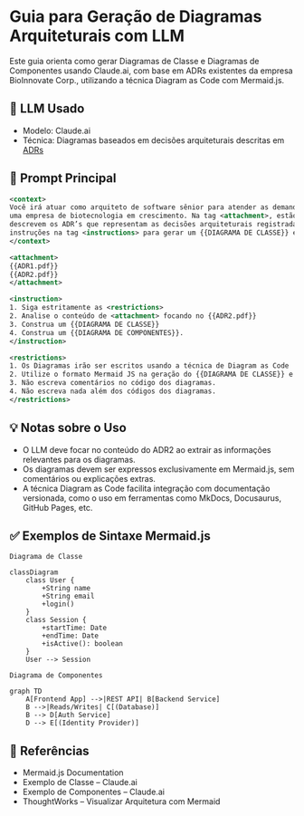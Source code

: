 # Guia para Geração de Diagramas Arquiteturais com LLM
Este guia orienta como gerar Diagramas de Classe e Diagramas de Componentes usando Claude.ai, com base em ADRs existentes da empresa BioInnovate Corp., utilizando a técnica Diagram as Code com Mermaid.js.



## 🧠 LLM Usado
- Modelo: Claude.ai
- Técnica: Diagramas baseados em decisões arquiteturais descritas em [ADRs](https://github.com/yanjustino/ai-prompting/tree/main/samples/adr)

## 🧾 Prompt Principal
```xml
<context>
Você irá atuar como arquiteto de software sênior para atender as demandas da BioInnovate Corp.,
uma empresa de biotecnologia em crescimento. Na tag <attachment>, estão os arquivos nos quais
descrevem os ADR’s que representam as decisões arquiteturais registradas. Siga estritamente as
instruções na tag <instructions> para gerar um {{DIAGRAMA DE CLASSE}} e um {{DIAGRAMA DE COMPONENTES}}.
</context>

<attachment>
{{ADR1.pdf}}
{{ADR2.pdf}}
</attachment>

<instruction>
1. Siga estritamente as <restrictions>
2. Analise o conteúdo de <attachment> focando no {{ADR2.pdf}}
3. Construa um {{DIAGRAMA DE CLASSE}}
4. Construa um {{DIAGRAMA DE COMPONENTES}}.
</instruction>

<restrictions>
1. Os Diagramas irão ser escritos usando a técnica de Diagram as Code
2. Utilize o formato Mermaid JS na geração do {{DIAGRAMA DE CLASSE}} e do {{DIAGRAMA DE COMPONENTES}}
3. Não escreva comentários no código dos diagramas.
4. Não escreva nada além dos códigos dos diagramas.
</restrictions>
```

## 💡 Notas sobre o Uso
- O LLM deve focar no conteúdo do ADR2 ao extrair as informações relevantes para os diagramas.
- Os diagramas devem ser expressos exclusivamente em Mermaid.js, sem comentários ou explicações extras.
- A técnica Diagram as Code facilita integração com documentação versionada, como o uso em ferramentas como MkDocs, Docusaurus, GitHub Pages, etc.

## ✅ Exemplos de Sintaxe Mermaid.js

```
Diagrama de Classe

classDiagram
    class User {
        +String name
        +String email
        +login()
    }
    class Session {
        +startTime: Date
        +endTime: Date
        +isActive(): boolean
    }
    User --> Session

Diagrama de Componentes

graph TD
    A[Frontend App] -->|REST API| B[Backend Service]
    B -->|Reads/Writes| C[(Database)]
    B --> D[Auth Service]
    D --> E[(Identity Provider)]
```


## 📎 Referências
- Mermaid.js Documentation
- Exemplo de Classe – Claude.ai
- Exemplo de Componentes – Claude.ai
- ThoughtWorks – Visualizar Arquitetura com Mermaid
